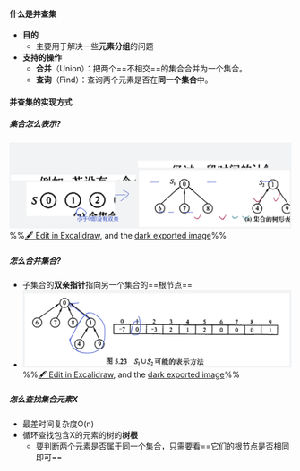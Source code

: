 #### 什么是并查集
- **目的**
	- 主要用于解决一些**元素分组**的问题
- **支持的操作**
	- **合并**（Union）：把两个==不相交==的集合合并为一个集合。
	- **查询**（Find）：查询两个元素是否在**同一个集合**中。
#### 并查集的实现方式
##### 集合怎么表示?
![](attachments/%E5%B9%B6%E6%9F%A5%E9%9B%86%E5%8F%8A%E5%85%B6%E5%BA%94%E7%94%A8%202022-10-19%2020.31.57.excalidraw.svg)
%%[🖋 Edit in Excalidraw](attachments/%E5%B9%B6%E6%9F%A5%E9%9B%86%E5%8F%8A%E5%85%B6%E5%BA%94%E7%94%A8%202022-10-19%2020.31.57.excalidraw.md), and the [dark exported image](attachments/%E5%B9%B6%E6%9F%A5%E9%9B%86%E5%8F%8A%E5%85%B6%E5%BA%94%E7%94%A8%202022-10-19%2020.31.57.excalidraw.dark.svg)%%
##### 怎么合并集合?
- 子集合的**双亲指针**指向另一个集合的==根节点==
- ![](attachments/%E5%B9%B6%E6%9F%A5%E9%9B%86%E5%8F%8A%E5%85%B6%E5%BA%94%E7%94%A8%202022-10-19%2020.38.47.excalidraw.svg)
%%[🖋 Edit in Excalidraw](attachments/%E5%B9%B6%E6%9F%A5%E9%9B%86%E5%8F%8A%E5%85%B6%E5%BA%94%E7%94%A8%202022-10-19%2020.38.47.excalidraw.md), and the [dark exported image](attachments/%E5%B9%B6%E6%9F%A5%E9%9B%86%E5%8F%8A%E5%85%B6%E5%BA%94%E7%94%A8%202022-10-19%2020.38.47.excalidraw.dark.svg)%%
##### 怎么查找集合元素X
- 最差时间复杂度O(n)
- 循环查找包含X的元素的树的**树根**
	- 要判断两个元素是否属于同一个集合，只需要看==它们的根节点是否相同即可==
